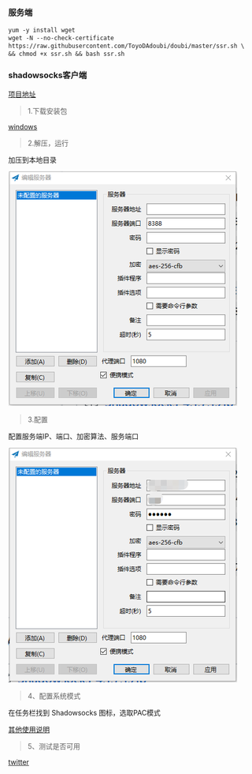 ### 服务端

```shell
yum -y install wget
wget -N --no-check-certificate https://raw.githubusercontent.com/ToyoDAdoubi/doubi/master/ssr.sh \
&& chmod +x ssr.sh && bash ssr.sh
```

### shadowsocks客户端

[项目地址](https://www.cnblogs.com/milton/p/6366916.html)

> 1.下载安装包

[windows](https://github.com/shadowsocks/shadowsocks-windows/releases/download/4.1.7.1/Shadowsocks-4.1.7.1.zip)

> 2.解压，运行

加压到本地目录

![](images/unzip.png)

> 3.配置

配置服务端IP、端口、加密算法、服务端口

![](images/config.png)

> 4、配置系统模式

在任务栏找到 Shadowsocks 图标，选取PAC模式

[其他使用说明](https://github.com/shadowsocks/shadowsocks-windows/wiki/Shadowsocks-Windows-%E4%BD%BF%E7%94%A8%E8%AF%B4%E6%98%8E)

> 5、测试是否可用

[twitter](https://twitter.com/)
